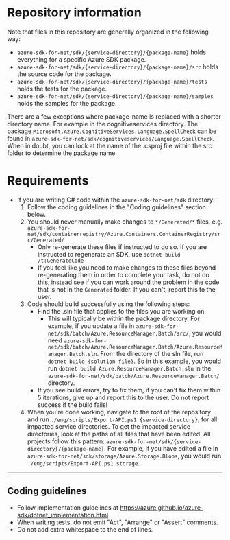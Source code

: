# Repository information
Note that files in this repository are generally organized in the following way:
- `azure-sdk-for-net/sdk/{service-directory}/{package-name}` holds everything for a specific Azure SDK package.
- `azure-sdk-for-net/sdk/{service-directory}/{package-name}/src` holds the source code for the package.
- `azure-sdk-for-net/sdk/{service-directory}/{package-name}/tests` holds the tests for the package.
- `azure-sdk-for-net/sdk/{service-directory}/{package-name}/samples` holds the samples for the package.

There are a few exceptions where package-name is replaced with a shorter directory name. For example in the cognitiveservices directory. The package `Microsoft.Azure.CognitiveServices.Language.SpellCheck` can be found in `azure-sdk-for-net/sdk/cognitiveservices/Language.SpellCheck`. When in doubt, you can look at the name of the .csproj file within the src folder to determine the package name.

# Requirements
- If you are writing C# code within the `azure-sdk-for-net/sdk` directory:
    1. Follow the coding guidelines in the "Coding guidelines" section below.
    2. You should never manually make changes to `*/Generated/*` files, e.g. `azure-sdk-for-net/sdk/containerregistry/Azure.Containers.ContainerRegistry/src/Generated/`
        - Only re-generate these files if instructed to do so. If you are instructed to regenerate an SDK, use `dotnet build /t:GenerateCode`
        - If you feel like you need to make changes to these files beyond re-generating them in order to complete your task, do not do this, instead see if you can work around the problem in the code that is not in the `Generated` folder. If you can't, report this to the user.
    3. Code should build successfully using the following steps:
        - Find the .sln file that applies to the files you are working on.
            - This will typically be within the package directory. For example, if you update a file in `azure-sdk-for-net/sdk/batch/Azure.ResourceManager.Batch/src/`, you would need `azure-sdk-for-net/sdk/batch/Azure.ResourceManager.Batch/Azure.ResourceManager.Batch.sln`. From the directory of the sln file, run `dotnet build {solution-file}`. So in this example, you would run `dotnet build Azure.ResourceManager.Batch.sln` in the `azure-sdk-for-net/sdk/batch/Azure.ResourceManager.Batch/` directory.
        - If you see build errors, try to fix them, if you can't fix them within 5 iterations, give up and report this to the user. Do not report success if the build fails!
    4. When you're done working, navigate to the root of the repository and run `./eng/scripts/Export-API.ps1 {service-directory}`, for all impacted service directories. To get the impacted service directories, look at the paths of all files that have been edited. All projects follow this pattern: `azure-sdk-for-net/sdk/{service-directory}/{package-name}`. For example, if you have edited a file in `azure-sdk-for-net/sdk/storage/Azure.Storage.Blobs`, you would run `./eng/scripts/Export-API.ps1 storage`.
---

## Coding guidelines
- Follow implementation guidelines at https://azure.github.io/azure-sdk/dotnet_implementation.html
- When writing tests, do not emit "Act", "Arrange" or "Assert" comments.
- Do not add extra whitespace to the end of lines.